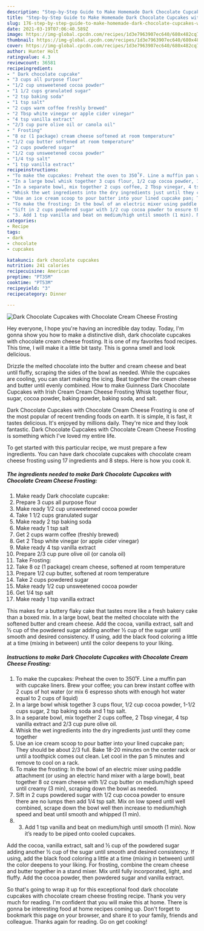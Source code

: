 ```yaml
---
description: "Step-by-Step Guide to Make Homemade Dark Chocolate Cupcakes with Chocolate Cream Cheese Frosting"
title: "Step-by-Step Guide to Make Homemade Dark Chocolate Cupcakes with Chocolate Cream Cheese Frosting"
slug: 176-step-by-step-guide-to-make-homemade-dark-chocolate-cupcakes-with-chocolate-cream-cheese-frosting
date: 2021-03-19T07:06:40.589Z
image: https://img-global.cpcdn.com/recipes/1d3e7963907ec640/680x482cq70/dark-chocolate-cupcakes-with-chocolate-cream-cheese-frosting-recipe-main-photo.jpg
thumbnail: https://img-global.cpcdn.com/recipes/1d3e7963907ec640/680x482cq70/dark-chocolate-cupcakes-with-chocolate-cream-cheese-frosting-recipe-main-photo.jpg
cover: https://img-global.cpcdn.com/recipes/1d3e7963907ec640/680x482cq70/dark-chocolate-cupcakes-with-chocolate-cream-cheese-frosting-recipe-main-photo.jpg
author: Hunter Holt
ratingvalue: 4.3
reviewcount: 36581
recipeingredient:
- " Dark chocolate cupcake"
- "3 cups all purpose flour"
- "1/2 cup unsweetened cocoa powder"
- "1 1/2 cups granulated sugar"
- "2 tsp baking soda"
- "1 tsp salt"
- "2 cups warm coffee freshly brewed"
- "2 Tbsp white vinegar or apple cider vinegar"
- "4 tsp vanilla extract"
- "2/3 cup pure olive oil or canola oil"
- " Frosting"
- "8 oz (1 package) cream cheese softened at room temperature"
- "1/2 cup butter softened at room temperature"
- "2 cups powdered sugar"
- "1/2 cup unsweetened cocoa powder"
- "1/4 tsp salt"
- "1 tsp vanilla extract"
recipeinstructions:
- "To make the cupcakes: Preheat the oven to 350˚F. Line a muffin pan with cupcake liners. Brew your coffee; you can brew instant coffee with 2 cups of hot water (or mix 6 espresso shots with enough hot water equal to 2 cups of liquid)"
- "In a large bowl whisk together 3 cups flour, 1/2 cup cocoa powder, 1-1/2 cups sugar, 2 tsp baking soda and 1 tsp salt."
- "In a separate bowl, mix together 2 cups coffee, 2 Tbsp vinegar, 4 tsp vanilla extract and 2/3 cup pure olive oil."
- "Whisk the wet ingredients into the dry ingredients just until they come together"
- "Use an ice cream scoop to pour batter into your lined cupcake pan; They should be about 2/3 full. Bake 18-20 minutes on the center rack or until a toothpick comes out clean. Let cool in the pan 5 minutes and remove to cool on a rack."
- "To make the frosting: In the bowl of an electric mixer using paddle attachment (or using an electric hand mixer with a large bowl), beat together 8 oz cream cheese with 1/2 cup butter on medium/high speed until creamy (3 min), scraping down the bowl as needed."
- "Sift in 2 cups powdered sugar with 1/2 cup cocoa powder to ensure there are no lumps then add 1/4 tsp salt. Mix on low speed until well combined, scrape down the bowl well then increase to medium/high speed and beat until smooth and whipped (1 min)."
- "3. Add 1 tsp vanilla and beat on medium/high until smooth (1 min). Now it’s ready to be piped onto cooled cupcakes."
categories:
- Recipe
tags:
- dark
- chocolate
- cupcakes

katakunci: dark chocolate cupcakes 
nutrition: 241 calories
recipecuisine: American
preptime: "PT35M"
cooktime: "PT53M"
recipeyield: "3"
recipecategory: Dinner

---
```



![Dark Chocolate Cupcakes with Chocolate Cream Cheese Frosting](https://img-global.cpcdn.com/recipes/1d3e7963907ec640/680x482cq70/dark-chocolate-cupcakes-with-chocolate-cream-cheese-frosting-recipe-main-photo.jpg)

Hey everyone, I hope you're having an incredible day today. Today, I'm gonna show you how to make a distinctive dish, dark chocolate cupcakes with chocolate cream cheese frosting. It is one of my favorites food recipes. This time, I will make it a little bit tasty. This is gonna smell and look delicious.

Drizzle the melted chocolate into the butter and cream cheese and beat until fluffy, scraping the sides of the bowl as needed. While the cupcakes are cooling, you can start making the icing. Beat together the cream cheese and butter until evenly combined. How to make Guinness Dark Chocolate Cupcakes with Irish Cream Cream Cheese Frosting Whisk together flour, sugar, cocoa powder, baking powder, baking soda, and salt.

Dark Chocolate Cupcakes with Chocolate Cream Cheese Frosting is one of the most popular of recent trending foods on earth. It is simple, it is fast, it tastes delicious. It's enjoyed by millions daily. They're nice and they look fantastic. Dark Chocolate Cupcakes with Chocolate Cream Cheese Frosting is something which I've loved my entire life.


To get started with this particular recipe, we must prepare a few ingredients. You can have dark chocolate cupcakes with chocolate cream cheese frosting using 17 ingredients and 8 steps. Here is how you cook it.

<!--inarticleads1-->

##### The ingredients needed to make Dark Chocolate Cupcakes with Chocolate Cream Cheese Frosting:

1. Make ready  Dark chocolate cupcake:
1. Prepare 3 cups all purpose flour
1. Make ready 1/2 cup unsweetened cocoa powder
1. Take 1 1/2 cups granulated sugar
1. Make ready 2 tsp baking soda
1. Make ready 1 tsp salt
1. Get 2 cups warm coffee (freshly brewed)
1. Get 2 Tbsp white vinegar (or apple cider vinegar)
1. Make ready 4 tsp vanilla extract
1. Prepare 2/3 cup pure olive oil (or canola oil)
1. Take  Frosting:
1. Take 8 oz (1 package) cream cheese, softened at room temperature
1. Prepare 1/2 cup butter, softened at room temperature
1. Take 2 cups powdered sugar
1. Make ready 1/2 cup unsweetened cocoa powder
1. Get 1/4 tsp salt
1. Make ready 1 tsp vanilla extract


This makes for a buttery flaky cake that tastes more like a fresh bakery cake than a boxed mix. In a large bowl, beat the melted chocolate with the softened butter and cream cheese. Add the cocoa, vanilla extract, salt and ½ cup of the powdered sugar adding another ½ cup of the sugar until smooth and desired consistency. If using, add the black food coloring a little at a time (mixing in between) until the color deepens to your liking. 

<!--inarticleads2-->

##### Instructions to make Dark Chocolate Cupcakes with Chocolate Cream Cheese Frosting:

1. To make the cupcakes: Preheat the oven to 350˚F. Line a muffin pan with cupcake liners. Brew your coffee; you can brew instant coffee with 2 cups of hot water (or mix 6 espresso shots with enough hot water equal to 2 cups of liquid)
1. In a large bowl whisk together 3 cups flour, 1/2 cup cocoa powder, 1-1/2 cups sugar, 2 tsp baking soda and 1 tsp salt.
1. In a separate bowl, mix together 2 cups coffee, 2 Tbsp vinegar, 4 tsp vanilla extract and 2/3 cup pure olive oil.
1. Whisk the wet ingredients into the dry ingredients just until they come together
1. Use an ice cream scoop to pour batter into your lined cupcake pan; They should be about 2/3 full. Bake 18-20 minutes on the center rack or until a toothpick comes out clean. Let cool in the pan 5 minutes and remove to cool on a rack.
1. To make the frosting: In the bowl of an electric mixer using paddle attachment (or using an electric hand mixer with a large bowl), beat together 8 oz cream cheese with 1/2 cup butter on medium/high speed until creamy (3 min), scraping down the bowl as needed.
1. Sift in 2 cups powdered sugar with 1/2 cup cocoa powder to ensure there are no lumps then add 1/4 tsp salt. Mix on low speed until well combined, scrape down the bowl well then increase to medium/high speed and beat until smooth and whipped (1 min).
1. 3. Add 1 tsp vanilla and beat on medium/high until smooth (1 min). Now it’s ready to be piped onto cooled cupcakes.


Add the cocoa, vanilla extract, salt and ½ cup of the powdered sugar adding another ½ cup of the sugar until smooth and desired consistency. If using, add the black food coloring a little at a time (mixing in between) until the color deepens to your liking. For frosting, combine the cream cheese and butter together in a stand mixer. Mix until fully incorporated, light, and fluffy. Add the cocoa powder, then powdered sugar and vanilla extract. 

So that's going to wrap it up for this exceptional food dark chocolate cupcakes with chocolate cream cheese frosting recipe. Thank you very much for reading. I'm confident that you will make this at home. There is gonna be interesting food at home recipes coming up. Don't forget to bookmark this page on your browser, and share it to your family, friends and colleague. Thanks again for reading. Go on get cooking!
